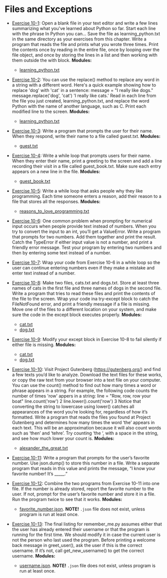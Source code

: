 # Files and Exceptions

- [Exercise 10-1](exercise_10_01/exercise_10_01.py):
Open a blank file in your text editor and write a few lines summarizing what
you've learned about Python so far. Start each line with the phrase In Python
you can... Save the file as learning_python.txt in the same directory as your
exercises from this chapter. Write a program that reads the file and prints
what you wrote three times. Print the contents once by reading in the entire
file, once by looping over the file object, and once by storing the lines in
a list and then working with them outside the with block.
**Modules:**
  - [learning_python.txt](exercise_10_01/learning_python.txt)

- [Exercise 10-2](exercise_10_02/exercise_10_02.py):
You can use the replace() method to replace any word in a string with a
different word. Here's a quick example showing how to replace 'dog' with 'cat'
in a sentence:
message = "I really like dogs."
message.replace('dog', 'cat')
'I really like cats.'
Read in each line from the file you just created, learning_python.txt, and
replace the word Python with the name of another language, such as C. Print
each modified line to the screen.
**Modules:**
  - [learning_python.txt](exercise_10_02/learning_python.txt)

- [Exercise 10-3](exercise_10_03/exercise_10_03.py):
Write a program that prompts the user for their name. When they respond, write
their name to a file called guest.txt.
**Modules:**
  - [guest.txt](exercise_10_03/guest.txt)

- [Exercise 10-4](exercise_10_04/exercise_10_04.py):
Write a while loop that prompts users for their name. When they enter their
name, print a greeting to the screen and add a line recording their visit in
a file called guest_book.txt. Make sure each entry appears on a new line in
the file.
**Modules:**
  - [guest_book.txt](exercise_10_04/guest_book.txt)

- [Exercise 10-5](exercise_10_05/exercise_10_05.py):
Write a while loop that asks people why they like programming. Each time
someone enters a reason, add their reason to a file that stores all the
responses.
**Modules:**
  - [reasons_to_love_programming.txt](exercise_10_05/reasons_to_love_programming.txt)

- [Exercise 10-6](exercise_10_06.py):
One common problem when prompting for numerical input occurs when people
provide text instead of numbers. When you try to convert the input to an int,
you’ll get a ValueError. Write a program that prompts for two numbers. Add
them together and print the result. Catch the TypeError if either input value
is not a number, and print a friendly error message. Test your program by
entering two numbers and then by entering some text instead of a number.

- [Exercise 10-7](exercise_10_07.py):
Wrap your code from Exercise 10-6 in a while loop so the user can continue
entering numbers even if they make a mistake and enter text instead of a
number.

- [Exercise 10-8](exercise_10_08/exercise_10_08.py):
Make two files, cats.txt and dogs.txt. Store at least three names of cats in
the first file and three names of dogs in the second file. Write a program that
tries to read these files and print the contents of the file to the screen.
Wrap your code ina try-except block to catch the FileNotFound error, and print
a friendly message if a file is missing. Move one of the files to a different
location on your system, and make sure the code in the except block executes
properly.
**Modules:**
  - [cat.txt](exercise_10_08/cat.txt)
  - [dog.txt](exercise_10_08/dog.txt)

- [Exercise 10-9](exercise_10_09/exercise_10_09.py):
Modify your except block in Exercise 10-8 to fail silently if either file is
missing.
**Modules:**
  - [cat.txt](exercise_10_08/cat.txt)
  - [dog.txt](exercise_10_08/dog.txt)

- [Exercise 10-10](exercise_10_10/exercise_10_10.py):
Visit Project Gutenberg (<https://gutenberg.org/>) and find a few texts you’d
like to analyze. Download the text files for these works, or copy the raw text
from your browser into a text file on your computer.
You can use the count() method to find out how many times a word or phrase
appears in a string. For example, the following code counts the number of
times 'row' appers in a string:
line = "Row, row, row your boat"
line.count('row')
2
line.lower().count('row')
3
Notice that converting the string to lowercase using lower() catches all
appearances of the word you’re looking for, regardless of how it’s
formatted.
Write a program that reads the files you found at Project Gutenberg and
determines how many times the word ‘the’ appears in each text. This will be an
approximation because it will also count words such as ‘then’ and ‘tehre’. Try
counting ‘the ‘, with a space in the string, and see how much lower your count
is.
**Modules:**
  - [alexander_the_great.txt](exercise_10_10/alexander_the_great.txt)

- [Exercise 10-11](exercise_10_11/README.md):
Write a program that prompts for the user’s favorite number. Use json.dump()
to store this number in a file. Write a separate program that reads in this
value and prints the message, “I know your favorite number! It’s _____.”

- [Exercise 10-12](exercise_10_12/exercise_10_12.py):
Combine the two programs from Exercise 10-11 into one file. If the number is
already stored, report the favorite number to the user. If not, prompt for the
user’s favorite number and store it in a file. Run the program twice to see
that it works.
**Modules:**
  - [favorite_number.json](exercise_10_12/favorite_number.json).
**NOTE!** `.json` file does not exist, unless program is run at least once.

- [Exercise 10-13](exercise_10_13/exercise_10_13.py):
The final listing for remember_me.py assumes either that the user has already
entered their username or that the program is running for the first time. We
should modify it in case the current user is not the person who last used the
program.
Before printing a welcome back message in greet_user(), ask the user if this
is the correct username. If it’s not, call get_new_username() to get the
correct username.
**Modules:**
  - [username.json](exercise_10_13/username.json).
**NOTE!** `.json` file does not exist, unless program is run at least once.
